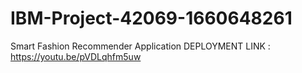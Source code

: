 # IBM-Project-42069-1660648261
Smart Fashion Recommender Application
DEPLOYMENT LINK : https://youtu.be/pVDLqhfm5uw
